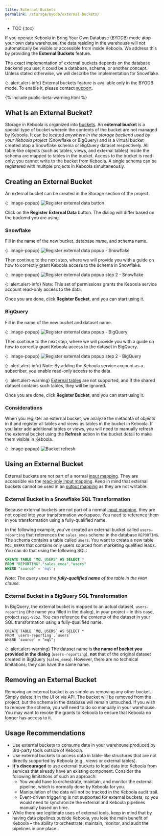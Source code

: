 ```yaml
---
title: External Buckets
permalink: /storage/byodb/external-buckets/
---
```


* TOC
{:toc}

If you operate Keboola in Bring Your Own Database (BYODB) mode atop your own data warehouse, the data residing in the warehouse will not automatically be visible or accessible from inside Keboola. 
We address this by providing the **External Buckets** feature.

The exact implementation of external buckets depends on the database backend you use; it could be a database, schema, or another concept. Unless stated otherwise, we will describe the implementation for Snowflake.

<div class="clearfix"></div>

{: .alert.alert-info}
External buckets feature is available only in the BYODB mode. To enable it, please contact [support](/management/support).

{% include public-beta-warning.html %}

## What Is an External Bucket?

Storage in Keboola is organized into [buckets](/storage/buckets/). An **external bucket** is a special type of bucket wherein the contents of the bucket are not managed by Keboola. It can be located _anywhere in the storage backend used by your Keboola project_ (Snowflake or BigQuery) and is a virtual bucket created atop a Snowflake schema or BigQuery dataset respectively. All table-like objects (such as tables, views, and external tables) inside the schema are mapped to tables in the bucket. Access to the bucket is read-only; you cannot write to the bucket from Keboola. A single schema can be registered with multiple projects in Keboola simultaneously.

## Creating an External Bucket

An external bucket can be created in the Storage section of the project. 

{: .image-popup}
![Register external data button](/storage/byodb/external-buckets/figures/1.png)

Click on the **Register External Data** button. The dialog will differ based on the backend you are using. 

### Snowflake

Fill in the name of the new bucket, database name, and schema name. 

{: .image-popup}
![Register external data popup - Snowflake](/storage/byodb/external-buckets/figures/2-snflk.png)

Then continue to the next step, where we will provide you with a guide on how to correctly grant Keboola access to the schema in Snowflake.

{: .image-popup}
![Register external data popup step 2 - Snowflake](/storage/byodb/external-buckets/figures/3-snflk.png)

{: .alert.alert-info}
Note: This set of permissions grants the Keboola service account read-only access to the data.

Once you are done, click **Register Bucket**, and you can start using it.

### BigQuery

Fill in the name of the new bucket and dataset name. 

{: .image-popup}
![Register external data popup - BigQuery](/storage/byodb/external-buckets/figures/2-bq.png)

Then continue to the next step, where we will provide you with a guide on how to correctly grant Keboola access to the dataset in BigQuery.

{: .image-popup}
![Register external data popup step 2 - BigQuery](/storage/byodb/external-buckets/figures/3-bq.png)

{: .alert.alert-info}
Note: By adding the Keboola service account as a subscriber, you enable read-only access to the data.

{: .alert.alert-warning}
[External tables](https://cloud.google.com/bigquery/docs/external-data-cloud-storage) are not supported, and if the shared dataset contains such tables, they will be ignored.

Once you are done, click **Register Bucket**, and you can start using it.

### Considerations

When you register an external bucket, we analyze the metadata of objects in it and register all tables and views as tables in the bucket in Keboola. 
If you later add additional tables or views, you will need to manually refresh the external bucket using the **Refresh** action in the bucket detail to make them visible in Keboola. 

{: .image-popup}
![Bucket refresh](/storage/byodb/external-buckets/figures/4.png)

## Using an External Bucket

External buckets are not part of a normal [input mapping](transformations/mappings/#input-mapping). They are accessible via the [read-only input mapping](/transformations/mappings/#read-only-input-mapping). 
Keep in mind that external buckets cannot be used in an [output mapping](transformations/mappings/#output-mapping) as they are not writable.

### External Bucket in a Snowflake SQL Transformation

Because external buckets are not part of a normal [input mapping](transformations/mappings/#input-mapping), they are not copied into your transformation workspace. 
You need to reference them in you transformation using a fully-qualified name.

In the following example, you've created an external bucket called `users-reporting` that references the `sales_emea` schema in the database `REPORTING`. The schema contains a table called `users`. You want to create a new table `MQL_USERS` that contains only users sourced from marketing qualified leads. You can do that using the following SQL:

```sql
CREATE TABLE "MQL_USERS" AS SELECT * 
FROM "REPORTING"."sales_emea"."users"
WHERE "source" = 'mql';
```

*Note: The query uses the **fully-qualified name** of the table in the `FROM` clause.*

### External Bucket in a BigQuery SQL Transformation

In BigQuery, the external bucket is mapped to an actual dataset, `users-reporting` (the name you filled in the dialog), in your project – in this case, project `sapi-9752`. 
You can reference the contents of the dataset in your SQL transformation using a fully-qualified name. 

```bigquery
CREATE TABLE `MQL_USERS` AS SELECT *
FROM `users-reporting`.`users`
WHERE `source` = "mql";
```

{: .alert.alert-warning}
The dataset name is **the name of bucket you provided in the dialog** (`users-reporting`), **not** that of the original dataset created in BigQuery (`sales_emea`). However, there are no technical limitations; they can have the same name. 

## Removing an External Bucket

Removing an external bucket is as simple as removing any other bucket. Simply delete it in the UI or via API. The bucket will be removed from the project, but the schema in the database will remain untouched. 
If you wish to remove the schema, you will need to do so manually in your warehouse. You may want to revoke the grants to Keboola to ensure that Keboola no longer has access to it.

## Usage Recommendations

* Use external buckets to consume data in your warehouse produced by 3rd-party tools outside of Keboola.
* Use external buckets to access data in table-like structures that are not directly supported by Keboola (e.g., views or external tables).
* **It's discouraged** to use external buckets to load data into Keboola from services that already have an existing component. Consider the following limitations of such an approach:
    * You would have to orchestrate, maintain, and monitor the external pipeline, which is normally done by Keboola for you.
    * Manipulation of the data will not be tracked in the Keboola audit trail.
    * Event-driven triggering is not supported for external buckets, so you would need to synchronize the external and Keboola pipelines manually based on time.
* While there are legitimate uses of external tools, keep in mind that by having data pipelines outside Keboola, you lose the main benefit of Keboola – the ability to orchestrate, maintain, monitor, and audit the pipelines in one place.

